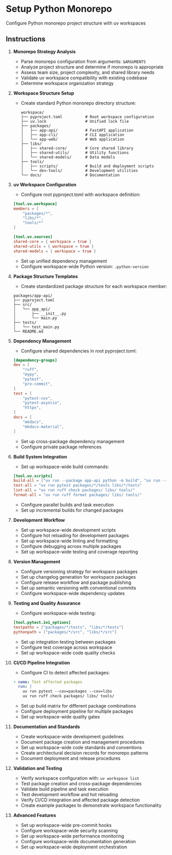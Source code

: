 # Setup Python Monorepo

Configure Python monorepo project structure with uv workspaces

## Instructions

1. **Monorepo Strategy Analysis**
   - Parse monorepo configuration from arguments: `$ARGUMENTS`
   - Analyze project structure and determine if monorepo is appropriate
   - Assess team size, project complexity, and shared library needs
   - Validate uv workspace compatibility with existing codebase
   - Determine workspace organization strategy

2. **Workspace Structure Setup**
   - Create standard Python monorepo directory structure:
     ```
     workspace/
     ├── pyproject.toml          # Root workspace configuration
     ├── uv.lock                 # Unified lock file
     ├── packages/
     │   ├── app-api/            # FastAPI application
     │   ├── app-cli/            # CLI application
     │   └── app-web/            # Web application
     ├── libs/
     │   ├── shared-core/        # Core shared library
     │   ├── shared-utils/       # Utility functions
     │   └── shared-models/      # Data models
     ├── tools/
     │   ├── scripts/            # Build and deployment scripts
     │   └── dev-tools/          # Development utilities
     └── docs/                   # Documentation
     ```

3. **uv Workspace Configuration**
   - Configure root pyproject.toml with workspace definition:
   ```toml
   [tool.uv.workspace]
   members = [
       "packages/*",
       "libs/*",
       "tools/*"
   ]

   [tool.uv.sources]
   shared-core = { workspace = true }
   shared-utils = { workspace = true }
   shared-models = { workspace = true }
   ```
   - Set up unified dependency management
   - Configure workspace-wide Python version: `.python-version`

4. **Package Structure Templates**
   - Create standardized package structure for each workspace member:
   ```
   packages/app-api/
   ├── pyproject.toml
   ├── src/
   │   └── app_api/
   │       ├── __init__.py
   │       └── main.py
   ├── tests/
   │   └── test_main.py
   └── README.md
   ```

5. **Dependency Management**
   - Configure shared dependencies in root pyproject.toml:
   ```toml
   [dependency-groups]
   dev = [
       "ruff",
       "mypy",
       "pytest",
       "pre-commit",
   ]
   test = [
       "pytest-cov",
       "pytest-asyncio",
       "httpx",
   ]
   docs = [
       "mkdocs",
       "mkdocs-material",
   ]
   ```
   - Set up cross-package dependency management
   - Configure private package references

6. **Build System Integration**
   - Set up workspace-wide build commands:
   ```toml
   [tool.uv.scripts]
   build-all = ["uv run --package app-api python -m build", "uv run --package app-cli python -m build"]
   test-all = "uv run pytest packages/*/tests libs/*/tests"
   lint-all = "uv run ruff check packages/ libs/ tools/"
   format-all = "uv run ruff format packages/ libs/ tools/"
   ```
   - Configure parallel builds and task execution
   - Set up incremental builds for changed packages

7. **Development Workflow**
   - Set up workspace-wide development scripts
   - Configure hot reloading for development packages
   - Set up workspace-wide linting and formatting
   - Configure debugging across multiple packages
   - Set up workspace-wide testing and coverage reporting

8. **Version Management**
   - Configure versioning strategy for workspace packages
   - Set up changelog generation for workspace packages
   - Configure release workflow and package publishing
   - Set up semantic versioning with conventional commits
   - Configure workspace-wide dependency updates

9. **Testing and Quality Assurance**
   - Configure workspace-wide testing:
   ```toml
   [tool.pytest.ini_options]
   testpaths = ["packages/*/tests", "libs/*/tests"]
   pythonpath = ["packages/*/src", "libs/*/src"]
   ```
   - Set up integration testing between packages
   - Configure test coverage across workspace
   - Set up workspace-wide code quality checks

10. **CI/CD Pipeline Integration**
    - Configure CI to detect affected packages:
    ```yaml
    - name: Test affected packages
      run: |
        uv run pytest --cov=packages --cov=libs
        uv run ruff check packages/ libs/ tools/
    ```
    - Set up build matrix for different package combinations
    - Configure deployment pipeline for multiple packages
    - Set up workspace-wide quality gates

11. **Documentation and Standards**
    - Create workspace-wide development guidelines
    - Document package creation and management procedures
    - Set up workspace-wide code standards and conventions
    - Create architectural decision records for monorepo patterns
    - Document deployment and release procedures

12. **Validation and Testing**
    - Verify workspace configuration with: `uv workspace list`
    - Test package creation and cross-package dependencies
    - Validate build pipeline and task execution
    - Test development workflow and hot reloading
    - Verify CI/CD integration and affected package detection
    - Create example packages to demonstrate workspace functionality

13. **Advanced Features**
    - Set up workspace-wide pre-commit hooks
    - Configure workspace-wide security scanning
    - Set up workspace-wide performance monitoring
    - Configure workspace-wide documentation generation
    - Set up workspace-wide deployment orchestration
